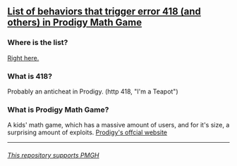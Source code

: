 ## [List of behaviors that trigger error 418 (and others) in Prodigy Math Game](https://github.com/afkvido/prodigy418/blob/errors/!%20LIST.md)

### Where is the list?

[Right here.](https://github.com/afkvido/prodigyErrCodes/blob/errors/!%20LIST.md)

### What is 418?
Probably an anticheat in Prodigy. (http 418, "I'm a Teapot")

### What is Prodigy Math Game?
A kids' math game, which has a massive amount of users, and for it's size, a surprising amount of exploits.
[Prodigy's offcial website](https://www.prodigygame.com/main-en/)

______
###### _[This repository supports PMGH](https://github.com/Prodigy-Hacking/ProdigyMathGameHacking)_
